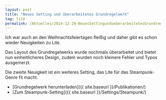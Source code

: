 ```yaml
---
layout: post
title: "Neues Setting und überarbeitetes Grundregelwerk"
tag: lite
permalink: /Aktuelles/2014-12-29-NeuesSettingundueberarbeitetesGrundregelwerk
---
```


Ich war auch an den Weihnachtsfeiertagen fleißig und daher gibt es schon wieder Neuigkeiten zu Lite.

Das Layout des Grundregelwerks wurde nochmals überarbeitet und bietet nun einheitlicheres Design, zudem wurden noch kleinere Fehler und Typos ausgemerzt.

Die zweite Neuigkeit ist ein weiteres Setting, das Lite für das Steampunk-Genre fit macht.

- [Grundregelwerk herunterladen]({{ site.baseurl }}/Publikationen/)
- [Zum Steampunk-Setting]({{ site.baseurl }}/Settings/Steampunk/)
